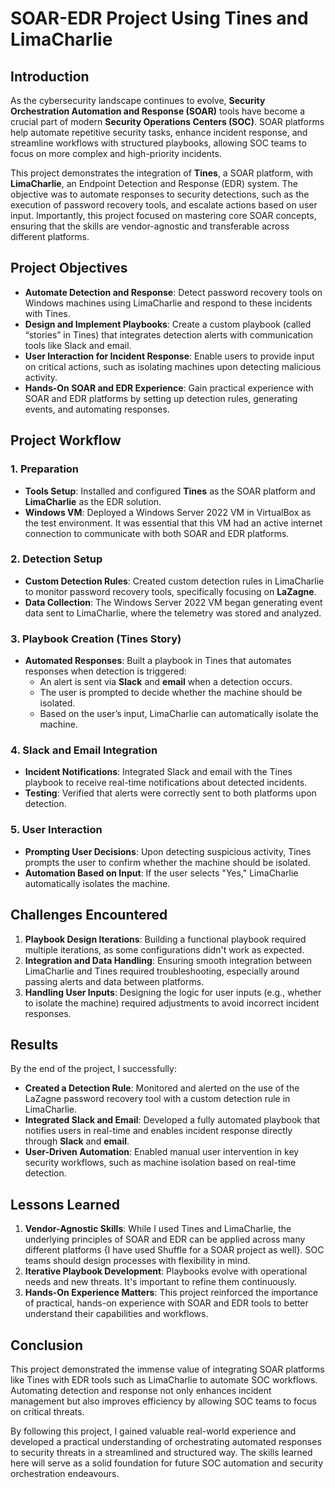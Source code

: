 # SOAR-EDR Project Using Tines and LimaCharlie

## Introduction

As the cybersecurity landscape continues to evolve, **Security Orchestration Automation and Response (SOAR)** tools have become a crucial part of modern **Security Operations Centers (SOC)**. SOAR platforms help automate repetitive security tasks, enhance incident response, and streamline workflows with structured playbooks, allowing SOC teams to focus on more complex and high-priority incidents.

This project demonstrates the integration of **Tines**, a SOAR platform, with **LimaCharlie**, an Endpoint Detection and Response (EDR) system. The objective was to automate responses to security detections, such as the execution of password recovery tools, and escalate actions based on user input. Importantly, this project focused on mastering core SOAR concepts, ensuring that the skills are vendor-agnostic and transferable across different platforms.

## Project Objectives

- **Automate Detection and Response**: Detect password recovery tools on Windows machines using LimaCharlie and respond to these incidents with Tines.
- **Design and Implement Playbooks**: Create a custom playbook (called “stories” in Tines) that integrates detection alerts with communication tools like Slack and email.
- **User Interaction for Incident Response**: Enable users to provide input on critical actions, such as isolating machines upon detecting malicious activity.
- **Hands-On SOAR and EDR Experience**: Gain practical experience with SOAR and EDR platforms by setting up detection rules, generating events, and automating responses.

## Project Workflow

### **1. Preparation**

- **Tools Setup**: Installed and configured **Tines** as the SOAR platform and **LimaCharlie** as the EDR solution.
- **Windows VM**: Deployed a Windows Server 2022 VM in VirtualBox as the test environment. It was essential that this VM had an active internet connection to communicate with both SOAR and EDR platforms.

### **2. Detection Setup**

- **Custom Detection Rules**: Created custom detection rules in LimaCharlie to monitor password recovery tools, specifically focusing on **LaZagne**.
- **Data Collection**: The Windows Server 2022 VM began generating event data sent to LimaCharlie, where the telemetry was stored and analyzed.

### **3. Playbook Creation (Tines Story)**

- **Automated Responses**: Built a playbook in Tines that automates responses when detection is triggered:
  - An alert is sent via **Slack** and **email** when a detection occurs.
  - The user is prompted to decide whether the machine should be isolated.
  - Based on the user’s input, LimaCharlie can automatically isolate the machine.

### **4. Slack and Email Integration**

- **Incident Notifications**: Integrated Slack and email with the Tines playbook to receive real-time notifications about detected incidents.
- **Testing**: Verified that alerts were correctly sent to both platforms upon detection.

### **5. User Interaction**

- **Prompting User Decisions**: Upon detecting suspicious activity, Tines prompts the user to confirm whether the machine should be isolated.
- **Automation Based on Input**: If the user selects "Yes," LimaCharlie automatically isolates the machine.

## Challenges Encountered

1. **Playbook Design Iterations**: Building a functional playbook required multiple iterations, as some configurations didn't work as expected.
2. **Integration and Data Handling**: Ensuring smooth integration between LimaCharlie and Tines required troubleshooting, especially around passing alerts and data between platforms.
3. **Handling User Inputs**: Designing the logic for user inputs (e.g., whether to isolate the machine) required adjustments to avoid incorrect incident responses.

## Results

By the end of the project, I successfully:

- **Created a Detection Rule**: Monitored and alerted on the use of the LaZagne password recovery tool with a custom detection rule in LimaCharlie.
- **Integrated Slack and Email**: Developed a fully automated playbook that notifies users in real-time and enables incident response directly through **Slack** and **email**.
- **User-Driven Automation**: Enabled manual user intervention in key security workflows, such as machine isolation based on real-time detection.

## Lessons Learned

1. **Vendor-Agnostic Skills**: While I used Tines and LimaCharlie, the underlying principles of SOAR and EDR can be applied across many different platforms {I have used Shuffle for a SOAR project as well}. SOC teams should design processes with flexibility in mind.
2. **Iterative Playbook Development**: Playbooks evolve with operational needs and new threats. It's important to refine them continuously.
3. **Hands-On Experience Matters**: This project reinforced the importance of practical, hands-on experience with SOAR and EDR tools to better understand their capabilities and workflows.

## Conclusion

This project demonstrated the immense value of integrating SOAR platforms like Tines with EDR tools such as LimaCharlie to automate SOC workflows. Automating detection and response not only enhances incident management but also improves efficiency by allowing SOC teams to focus on critical threats.

By following this project, I gained valuable real-world experience and developed a practical understanding of orchestrating automated responses to security threats in a streamlined and structured way. The skills learned here will serve as a solid foundation for future SOC automation and security orchestration endeavours.
